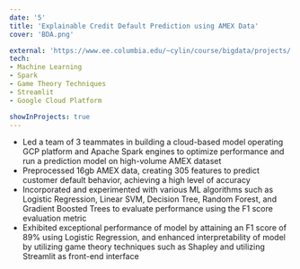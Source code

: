 ```yaml
---
date: '5'
title: 'Explainable Credit Default Prediction using AMEX Data'
cover: 'BDA.png'

external: 'https://www.ee.columbia.edu/~cylin/course/bigdata/projects/'
tech:
- Machine Learning
- Spark
- Game Theory Techniques
- Streamlit
- Google Cloud Platform

showInProjects: true
---
```


- Led a team of 3 teammates in building a cloud-based model operating GCP platform and Apache Spark engines to optimize performance and run a prediction model on high-volume AMEX dataset
- Preprocessed 16gb AMEX data, creating 305 features to predict customer default behavior, achieving a high level of accuracy
- Incorporated and experimented with various ML algorithms such as Logistic Regression, Linear SVM, Decision Tree, Random Forest, and Gradient Boosted Trees to evaluate performance using the F1 score evaluation metric
- Exhibited exceptional performance of model by attaining an F1 score of 89% using Logistic Regression, and enhanced interpretability of model by utilizing game theory techniques such as Shapley and utilizing Streamlit as front-end interface
